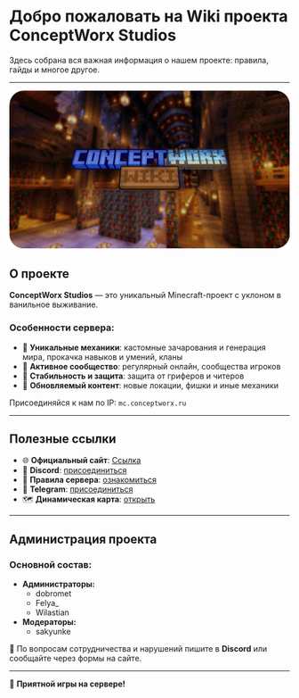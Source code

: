 ﻿# Добро пожаловать на Wiki проекта ConceptWorx Studios

Здесь собрана вся важная информация о нашем проекте: правила, гайды и многое другое.

---

![wikipage](static/wikipage.png)

## О проекте

**ConceptWorx Studios** — это уникальный Minecraft-проект с уклоном в ванильное выживание.

### Особенности сервера:
- 🔹 **Уникальные механики**: кастомные зачарования и генерация мира, прокачка навыков и умений, кланы
- 🔹 **Активное сообщество**: регулярный онлайн, сообщества игроков
- 🔹 **Стабильность и защита**: защита от гриферов и читеров
- 🔹 **Обновляемый контент**: новые локации, фишки и иные механики

Присоединяйся к нам по IP: `mc.conceptworx.ru`

---

## Полезные ссылки

- 🌐 **Официальный сайт**: [Ссылка](https://conceptworx.ru)
- 📢 **Discord**: [присоединиться](https://discord.gg/9ShFHWp28G)
- 📜 **Правила сервера**: [ознакомиться](https://conceptworx.ru/rules/)
- 💬 **Telegram**: [присоединиться](https://t.me/CWS_chat)
- 🗺 **Динамическая карта**: [открыть](https://conceptworx.ru/map/)

---

## Администрация проекта

### Основной состав:
- **Администраторы:**
  - dobromet
  - Felya_
  - Wilastian
- **Модераторы:**
  - sakyunke

📨 По вопросам сотрудничества и нарушений пишите в **Discord** или сообщайте через формы на сайте.

---

🚀 **Приятной игры на сервере!**  


